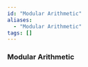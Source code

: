 ```yaml
---
id: "Modular Arithmetic"
aliases:
  - "Modular Arithmetic"
tags: []
---
```


### Modular Arithmetic
